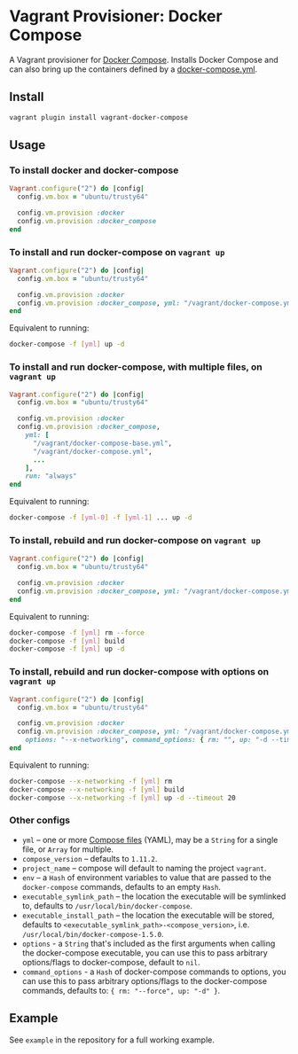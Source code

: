 # Vagrant Provisioner: Docker Compose

A Vagrant provisioner for [Docker Compose](https://docs.docker.com/compose/). Installs Docker Compose and can also bring up the containers defined by a [docker-compose.yml](https://docs.docker.com/compose/yml/).

## Install

```bash
vagrant plugin install vagrant-docker-compose
```

## Usage

### To install docker and docker-compose

```ruby
Vagrant.configure("2") do |config|
  config.vm.box = "ubuntu/trusty64"

  config.vm.provision :docker
  config.vm.provision :docker_compose
end
```

### To install and run docker-compose on `vagrant up`

```ruby
Vagrant.configure("2") do |config|
  config.vm.box = "ubuntu/trusty64"

  config.vm.provision :docker
  config.vm.provision :docker_compose, yml: "/vagrant/docker-compose.yml", run: "always"
end
```

Equivalent to running:

```bash
docker-compose -f [yml] up -d
```

### To install and run docker-compose, with multiple files, on `vagrant up`

```ruby
Vagrant.configure("2") do |config|
  config.vm.box = "ubuntu/trusty64"

  config.vm.provision :docker
  config.vm.provision :docker_compose,
    yml: [
      "/vagrant/docker-compose-base.yml",
      "/vagrant/docker-compose.yml",
      ...
    ],
    run: "always"
end
```

Equivalent to running:

```bash
docker-compose -f [yml-0] -f [yml-1] ... up -d
```

### To install, rebuild and run docker-compose on `vagrant up`

```ruby
Vagrant.configure("2") do |config|
  config.vm.box = "ubuntu/trusty64"

  config.vm.provision :docker
  config.vm.provision :docker_compose, yml: "/vagrant/docker-compose.yml", rebuild: true, run: "always"
end
```

Equivalent to running:

```bash
docker-compose -f [yml] rm --force
docker-compose -f [yml] build
docker-compose -f [yml] up -d
```

### To install, rebuild and run docker-compose with options on `vagrant up`

```ruby
Vagrant.configure("2") do |config|
  config.vm.box = "ubuntu/trusty64"

  config.vm.provision :docker
  config.vm.provision :docker_compose, yml: "/vagrant/docker-compose.yml", rebuild: true,
    options: "--x-networking", command_options: { rm: "", up: "-d --timeout 20"}, run: "always"
end
```

Equivalent to running:

```bash
docker-compose --x-networking -f [yml] rm
docker-compose --x-networking -f [yml] build
docker-compose --x-networking -f [yml] up -d --timeout 20
```


### Other configs

* `yml` – one or more [Compose files](https://docs.docker.com/compose/compose-file/) (YAML), may be a `String` for a single file, or `Array` for multiple.
* `compose_version` – defaults to `1.11.2`.
* `project_name` – compose will default to naming the project `vagrant`.
* `env` – a `Hash` of environment variables to value that are passed to the `docker-compose` commands, defaults to an empty `Hash`.
* `executable_symlink_path` – the location the executable will be symlinked to, defaults to `/usr/local/bin/docker-compose`.
* `executable_install_path` – the location the executable will be stored, defaults to `<executable_symlink_path>-<compose_version>`, i.e. `/usr/local/bin/docker-compose-1.5.0`.
* `options` - a `String` that's included as the first arguments when calling the docker-compose executable, you can use this to pass arbitrary options/flags to docker-compose, default to `nil`.
* `command_options` - a `Hash` of docker-compose commands to options, you can use this to pass arbitrary options/flags to the docker-compose commands, defaults to: `{ rm: "--force", up: "-d" }`.

## Example

See `example` in the repository for a full working example.
